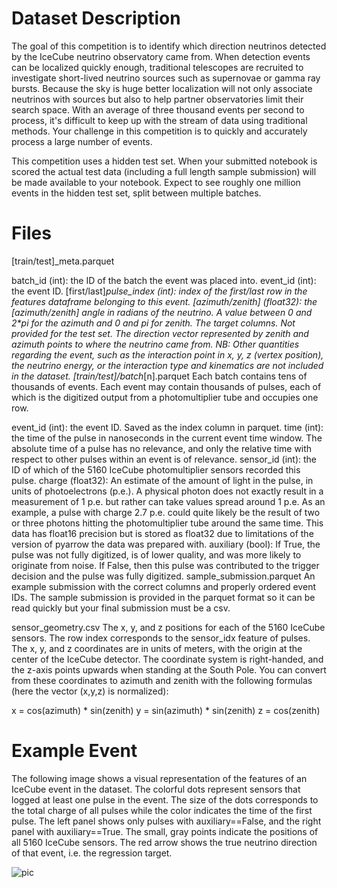 # Dataset Description
The goal of this competition is to identify which direction neutrinos detected by the IceCube neutrino observatory came from. When detection events can be localized quickly enough, traditional telescopes are recruited to investigate short-lived neutrino sources such as supernovae or gamma ray bursts. Because the sky is huge better localization will not only associate neutrinos with sources but also to help partner observatories limit their search space. With an average of three thousand events per second to process, it's difficult to keep up with the stream of data using traditional methods. Your challenge in this competition is to quickly and accurately process a large number of events.

This competition uses a hidden test set. When your submitted notebook is scored the actual test data (including a full length sample submission) will be made available to your notebook. Expect to see roughly one million events in the hidden test set, split between multiple batches.

# Files
[train/test]_meta.parquet

batch_id (int): the ID of the batch the event was placed into.
event_id (int): the event ID.
[first/last]_pulse_index (int): index of the first/last row in the features dataframe belonging to this event.
[azimuth/zenith] (float32): the [azimuth/zenith] angle in radians of the neutrino. A value between 0 and 2*pi for the azimuth and 0 and pi for zenith. The target columns. Not provided for the test set. The direction vector represented by zenith and azimuth points to where the neutrino came from.
NB: Other quantities regarding the event, such as the interaction point in x, y, z (vertex position), the neutrino energy, or the interaction type and kinematics are not included in the dataset.
[train/test]/batch_[n].parquet Each batch contains tens of thousands of events. Each event may contain thousands of pulses, each of which is the digitized output from a photomultiplier tube and occupies one row.

event_id (int): the event ID. Saved as the index column in parquet.
time (int): the time of the pulse in nanoseconds in the current event time window. The absolute time of a pulse has no relevance, and only the relative time with respect to other pulses within an event is of relevance.
sensor_id (int): the ID of which of the 5160 IceCube photomultiplier sensors recorded this pulse.
charge (float32): An estimate of the amount of light in the pulse, in units of photoelectrons (p.e.). A physical photon does not exactly result in a measurement of 1 p.e. but rather can take values spread around 1 p.e. As an example, a pulse with charge 2.7 p.e. could quite likely be the result of two or three photons hitting the photomultiplier tube around the same time. This data has float16 precision but is stored as float32 due to limitations of the version of pyarrow the data was prepared with.
auxiliary (bool): If True, the pulse was not fully digitized, is of lower quality, and was more likely to originate from noise. If False, then this pulse was contributed to the trigger decision and the pulse was fully digitized.
sample_submission.parquet An example submission with the correct columns and properly ordered event IDs. The sample submission is provided in the parquet format so it can be read quickly but your final submission must be a csv.

sensor_geometry.csv The x, y, and z positions for each of the 5160 IceCube sensors. The row index corresponds to the sensor_idx feature of pulses. The x, y, and z coordinates are in units of meters, with the origin at the center of the IceCube detector. The coordinate system is right-handed, and the z-axis points upwards when standing at the South Pole. You can convert from these coordinates to azimuth and zenith with the following formulas (here the vector (x,y,z) is normalized):

x = cos(azimuth) * sin(zenith)
y = sin(azimuth) * sin(zenith)
z = cos(zenith)

# Example Event
The following image shows a visual representation of the features of an IceCube event in the dataset. The colorful dots represent sensors that logged at least one pulse in the event. The size of the dots corresponds to the total charge of all pulses while the color indicates the time of the first pulse.
The left panel shows only pulses with auxiliary==False, and the right panel with auxiliary==True. The small, gray points indicate the positions of all 5160 IceCube sensors. The red arrow shows the true neutrino direction of that event, i.e. the regression target.

![pic](https://github.com/EslamFouadd/Data-Reporter-Project/assets/77150715/f04eb4a5-dc59-4c99-b115-1d74b7aba10d)
